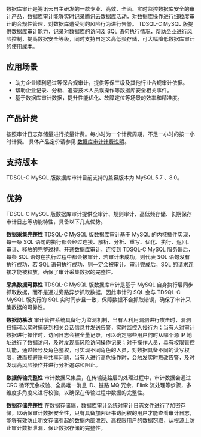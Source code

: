 数据库审计是腾讯云自主研发的一款专业、高效、全面、实时监控数据库安全的审计产品，数据库审计能够实时记录腾讯云数据库活动，对数据库操作进行细粒度审计的合规性管理，对数据库遭受到的风险行为进行告警。
TDSQL-C MySQL 版提供数据库审计能力，记录对数据库的访问及 SQL 语句执行情况，帮助企业进行风险控制，提高数据安全等级，同时支持自定义高低频存储，可大幅降低数据库审计的使用成本。

## 应用场景
- 助力企业顺利通过等保合规审计，提供等保三级及其他行业合规审计依据。
- 帮助企业记录、分析、追查技术人员误操作等数据库安全相关事件。
- 基于数据库审计数据，提升性能优化、故障定位等场景的效率和精准度。

## 产品计费
按照审计日志存储量进行按量计费。每小时为一个计费周期，不足一小时的按一小时计费。
具体产品定价请参见 [数据库审计计费说明](https://cloud.tencent.com/document/product/1003/73008)。

## 支持版本
TDSQL-C MySQL 版数据库审计目前支持的兼容版本为 MySQL 5.7 、8.0。

## 优势
TDSQL-C MySQL 版数据库审计提供全审计、规则审计、高低频存储、长期保存审计日志等功能特性，具备以下几点优势。

**数据采集完整性**
TDSQL-C MySQL 版数据库审计基于 MySQL 的内核插件实现，每一条 SQL 语句的执行都会经过连接、解析、分析、重写、优化、执行、返回、审计、释放的完整过程。开通数据库审计，连接到 TDSQL-C MySQL 服务器后，每条 SQL 语句在执行过程中都会被审计，若审计未成功，则代表 SQL 语句没有执行成功，若 SQL 语句执行成功，则一定会被审计。审计完成后，SQL 的请求连接才能被释放，确保了审计采集数据的完整性。

**采集数据可靠性**
TDSQL-C MySQL 版数据库审计是基于 MySQL 自身执行层同步抓取数据，而不是通过旁路异步抓取数据，因此审计的 SQL 会与 TDSQL-C MySQL 版执行的 SQL 实时同步且一致，保障数据不会抓取错误，确保了审计采集数据的可靠性。

**数据防篡改**
审计管控系统具备行为监测机制，当有人利用漏洞进行攻击时，漏洞扫描可以实时捕获到相关会话信息并发送告警，实时监控入侵行为；当有人对审计数据进行操作时，访问日志会被全量记录，可以确定哪些用户何时从哪个源 IP 地址进行了数据访问，及时发现高风险访问操作记录；对于操作人员，具有权限管控功能，通过帐号及角色鉴权，可实现不同角色的人员，对数据具备不同的读写权限，进而规避账号共享问题，当有人进行高危操作时，会触发实时篡改告警，及时发现高风险操作并进行分析追踪和阻止。

**数据传输完整性**
审计数据采集后，在传输链路层的处理过程中，审计数据会通过 CRC 循环冗余校验、全局唯一消息 ID、链路 MQ 冗余、Flink 流处理等步骤，多维度多角度来进行校验，以确保在传输过程中数据的完整性。

**数据存储完整性**
在数据存储端，数据库审计系统对审计日志文件进行了加密存储，以确保审计数据安全性，只有具备加密证书访问权的用户才能查看审计日志，能够有效防止明文存储引起的数据内部泄密、高权限用户的数据窃取，从根源上防止审计数据泄漏，保证数据存储的完整性。
